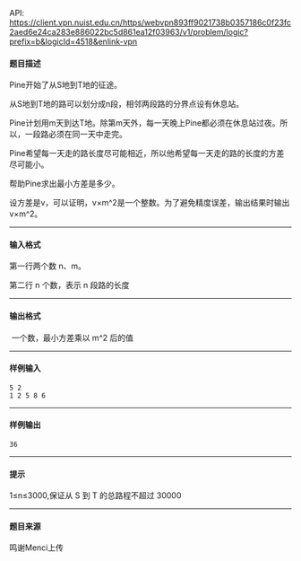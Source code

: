 API: https://client.vpn.nuist.edu.cn/https/webvpn893ff9021738b0357186c0f23fc2aed6e24ca283e886022bc5d861ea12f03963/v1/problem/logic?prefix=b&logicId=4518&enlink-vpn

#### 题目描述

Pine开始了从S地到T地的征途。

从S地到T地的路可以划分成n段，相邻两段路的分界点设有休息站。

Pine计划用m天到达T地。除第m天外，每一天晚上Pine都必须在休息站过夜。所以，一段路必须在同一天中走完。

Pine希望每一天走的路长度尽可能相近，所以他希望每一天走的路的长度的方差尽可能小。

帮助Pine求出最小方差是多少。

设方差是v，可以证明，v×m^2是一个整数。为了避免精度误差，输出结果时输出v×m^2。

---

#### 输入格式

第一行两个数 n、m。

第二行 n 个数，表示 n 段路的长度

---

#### 输出格式

 一个数，最小方差乘以 m^2 后的值

---

#### 样例输入
```
5 2
1 2 5 8 6
```

---

#### 样例输出
```
36
```

---

#### 提示

1≤n≤3000,保证从 S 到 T 的总路程不超过 30000

---

#### 题目来源

鸣谢Menci上传